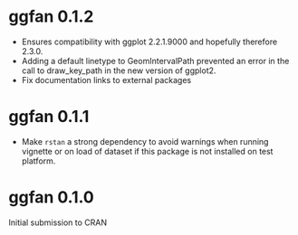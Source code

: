 # ggfan 0.1.2
* Ensures compatibility with ggplot 2.2.1.9000 and hopefully therefore 2.3.0.
* Adding a default linetype to GeomIntervalPath prevented an error in the call to draw_key_path in the new version of ggplot2.
* Fix documentation links to external packages

# ggfan 0.1.1

* Make `rstan` a strong dependency to avoid warnings when running vignette or on load of dataset if this package is not installed on test platform.

# ggfan 0.1.0

Initial submission to CRAN
